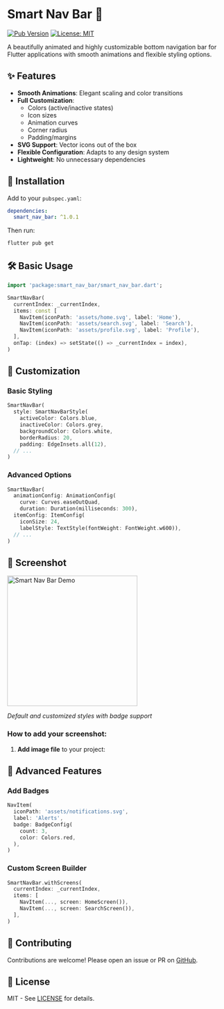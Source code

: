 # Smart Nav Bar 🚀

[![Pub Version](https://img.shields.io/pub/v/smart_nav_bar)](https://pub.dev/packages/smart_nav_bar)
[![License: MIT](https://img.shields.io/badge/license-MIT-purple.svg)](https://opensource.org/licenses/MIT)

A beautifully animated and highly customizable bottom navigation bar for Flutter applications with smooth animations and flexible styling options.


## ✨ Features

- **Smooth Animations**: Elegant scaling and color transitions
- **Full Customization**: 
  - Colors (active/inactive states)
  - Icon sizes
  - Animation curves
  - Corner radius
  - Padding/margins
- **SVG Support**: Vector icons out of the box
- **Flexible Configuration**: Adapts to any design system
- **Lightweight**: No unnecessary dependencies

## 🚀 Installation

Add to your `pubspec.yaml`:

```yaml
dependencies:
  smart_nav_bar: ^1.0.1
```

Then run:
```bash
flutter pub get
```

## 🛠 Basic Usage

```dart
import 'package:smart_nav_bar/smart_nav_bar.dart';

SmartNavBar(
  currentIndex: _currentIndex,
  items: const [
    NavItem(iconPath: 'assets/home.svg', label: 'Home'),
    NavItem(iconPath: 'assets/search.svg', label: 'Search'),
    NavItem(iconPath: 'assets/profile.svg', label: 'Profile'),
  ],
  onTap: (index) => setState(() => _currentIndex = index),
)
```

## 🎨 Customization

### Basic Styling
```dart
SmartNavBar(
  style: SmartNavBarStyle(
    activeColor: Colors.blue,
    inactiveColor: Colors.grey,
    backgroundColor: Colors.white,
    borderRadius: 20,
    padding: EdgeInsets.all(12),
  // ...
)
```

### Advanced Options
```dart
SmartNavBar(
  animationConfig: AnimationConfig(
    curve: Curves.easeOutQuad,
    duration: Duration(milliseconds: 300),
  itemConfig: ItemConfig(
    iconSize: 24,
    labelStyle: TextStyle(fontWeight: FontWeight.w600)),
  // ...
)
```

## 📱 Screenshot

<img src="c:\Users\pc\Downloads\Screenshot 2025-04-22 132808.png" width="300" alt="Smart Nav Bar Demo">

*Default and customized styles with badge support*

### How to add your screenshot:

1. **Add image file** to your project:
## 🔧 Advanced Features

### Add Badges
```dart
NavItem(
  iconPath: 'assets/notifications.svg',
  label: 'Alerts',  
  badge: BadgeConfig(
    count: 3,
    color: Colors.red,
  ),
)
```

### Custom Screen Builder
```dart
SmartNavBar.withScreens(
  currentIndex: _currentIndex,
  items: [
    NavItem(..., screen: HomeScreen()),
    NavItem(..., screen: SearchScreen()),
  ],
)
```

## 🤝 Contributing

Contributions are welcome! Please open an issue or PR on [GitHub](https://github.com/yourusername/smart_nav_bar).

## 📜 License

MIT - See [LICENSE](LICENSE) for details.